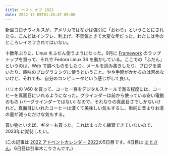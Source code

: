 ```yaml
---
title: ベスト オブ 2022
date: 2022-12-05T01:45:47-08:00
---
```


新型コロナウィルスが、アメリカではなかば強引に「おわり」ということにされたら、こんどはインフレ、利上げ、不景気ときて大変な年だった。わたしは今のところレイオフされてはいない。

十数年ぶりに、Linux をふだん使うようになった。9月に [Framework](https://frame.work/) のラップトップを買って、それで Fedora Linux 36 を動かしている。ここでの「ふだん」というのは、Web で調べものをしたり、メールを読み書きしたり、ブログを書いたり、趣味のプログラミングに使うということ。やや手間がかかるのは否めないけど、それでも、自分のコンピュータという感じがして良い。

ハリオの V60 を買って、コーヒー豆をデジタルスケールで測る程度には、コーヒーを真面目にいれるようになった。グラインダーは前から使っている安い電動のもの (バーグラインダーではない) なので、それなりの真面目さでしかないけれど。真面目にいれたコーヒーは濃くて美味しい気もするし、単純に昔よりお湯の量が減っただけな気もする。

買い物といえば、ギターも買った。これはまったく練習できていないので、2023年に期待したい。

(この記事は [2022 アドベントカレンダー 2022](https://adventar.org/calendars/7814)の5日目です。4日目は [まとさん](https://matottorix.hatenablog.com/entry/2022/12/03/224009)、6日目は引率木こりさんです。)